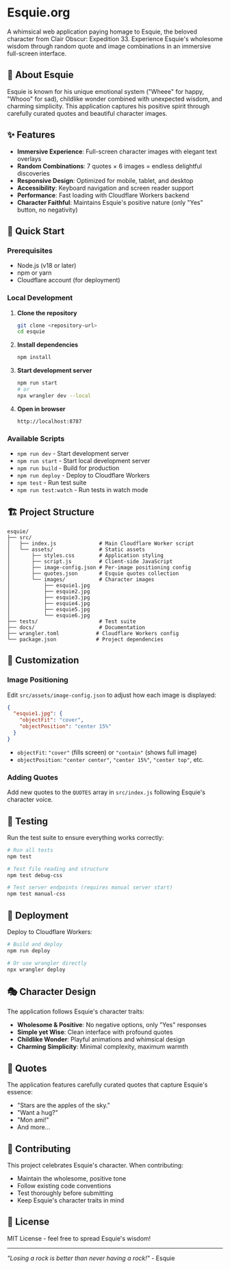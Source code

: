 # Esquie.org

A whimsical web application paying homage to Esquie, the beloved character from Clair Obscur: Expedition 33. Experience Esquie's wholesome wisdom through random quote and image combinations in an immersive full-screen interface.

## 🦉 About Esquie

Esquie is known for his unique emotional system ("Wheee" for happy, "Whooo" for sad), childlike wonder combined with unexpected wisdom, and charming simplicity. This application captures his positive spirit through carefully curated quotes and beautiful character images.

## ✨ Features

- **Immersive Experience**: Full-screen character images with elegant text overlays
- **Random Combinations**: 7 quotes × 6 images = endless delightful discoveries
- **Responsive Design**: Optimized for mobile, tablet, and desktop
- **Accessibility**: Keyboard navigation and screen reader support
- **Performance**: Fast loading with Cloudflare Workers backend
- **Character Faithful**: Maintains Esquie's positive nature (only "Yes" button, no negativity)

## 🚀 Quick Start

### Prerequisites
- Node.js (v18 or later)
- npm or yarn
- Cloudflare account (for deployment)

### Local Development

1. **Clone the repository**
   ```bash
   git clone <repository-url>
   cd esquie
   ```

2. **Install dependencies**
   ```bash
   npm install
   ```

3. **Start development server**
   ```bash
   npm run start
   # or
   npx wrangler dev --local
   ```

4. **Open in browser**
   ```
   http://localhost:8787
   ```

### Available Scripts

- `npm run dev` - Start development server
- `npm run start` - Start local development server
- `npm run build` - Build for production
- `npm run deploy` - Deploy to Cloudflare Workers
- `npm test` - Run test suite
- `npm run test:watch` - Run tests in watch mode

## 🏗️ Project Structure

```
esquie/
├── src/
│   ├── index.js              # Main Cloudflare Worker script
│   └── assets/               # Static assets
│       ├── styles.css        # Application styling
│       ├── script.js         # Client-side JavaScript
│       ├── image-config.json # Per-image positioning config
│       ├── quotes.json       # Esquie quotes collection
│       └── images/           # Character images
│           ├── esquie1.jpg
│           ├── esquie2.jpg
│           ├── esquie3.jpg
│           ├── esquie4.jpg
│           ├── esquie5.jpg
│           └── esquie6.jpg
├── tests/                    # Test suite
├── docs/                     # Documentation
├── wrangler.toml            # Cloudflare Workers config
└── package.json             # Project dependencies
```

## 🎨 Customization

### Image Positioning

Edit `src/assets/image-config.json` to adjust how each image is displayed:

```json
{
  "esquie1.jpg": {
    "objectFit": "cover",
    "objectPosition": "center 15%"
  }
}
```

- `objectFit`: `"cover"` (fills screen) or `"contain"` (shows full image)
- `objectPosition`: `"center center"`, `"center 15%"`, `"center top"`, etc.

### Adding Quotes

Add new quotes to the `QUOTES` array in `src/index.js` following Esquie's character voice.

## 🧪 Testing

Run the test suite to ensure everything works correctly:

```bash
# Run all tests
npm test

# Test file reading and structure
npm test debug-css

# Test server endpoints (requires manual server start)
npm test manual-css
```

## 🚀 Deployment

Deploy to Cloudflare Workers:

```bash
# Build and deploy
npm run deploy

# Or use wrangler directly
npx wrangler deploy
```

## 🎭 Character Design

The application follows Esquie's character traits:
- **Wholesome & Positive**: No negative options, only "Yes" responses
- **Simple yet Wise**: Clean interface with profound quotes
- **Childlike Wonder**: Playful animations and whimsical design
- **Charming Simplicity**: Minimal complexity, maximum warmth

## 📜 Quotes

The application features carefully curated quotes that capture Esquie's essence:
- "Stars are the apples of the sky."
- "Want a hug?"
- "Mon ami!"
- And more...

## 🤝 Contributing

This project celebrates Esquie's character. When contributing:
- Maintain the wholesome, positive tone
- Follow existing code conventions
- Test thoroughly before submitting
- Keep Esquie's character traits in mind

## 📄 License

MIT License - feel free to spread Esquie's wisdom!

---

*"Losing a rock is better than never having a rock!"* - Esquie